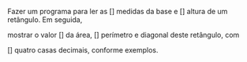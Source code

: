 

 Fazer um programa para ler as
[] medidas da base e 
[] altura de um retângulo. Em seguida,

 mostrar o valor
[] da área, 
[] perímetro e diagonal deste retângulo, com 

[] quatro casas decimais, conforme exemplos.